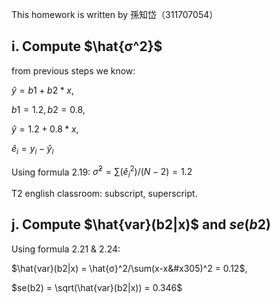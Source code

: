 This homework is written by 孫知岱（311707054）

## i. Compute $\hat{σ^2}$

from previous steps we know:

$\hat{y} = b1+b2*x$, 

$b1=1.2, b2=0.8$, 

$\hat{y} = 1.2+0.8*x$, 

$\hat{e}_i = y_i-\hat{y}_i$

Using formula 2.19:
$\hat{σ}^2 = \sum(\hat{e}_i^2)/(N-2) = 1.2$

T2 english classroom: subscript, superscript. 

## j. Compute $\hat{var}(b2|x)$  and $se(b2)$

Using formula 2.21 & 2.24:

$\hat{var}(b2|x) = \hat{σ}^2/\sum(x-x&#x305)^2 = 0.12$, 

$se(b2) = \sqrt(\hat{var}(b2|x)) = 0.346$

